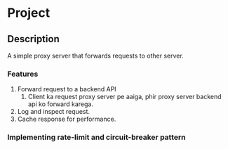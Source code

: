 # Project 

## Description 
A simple proxy server that forwards requests to other server. 

### Features
1. Forward request to a backend API
    1. Client ka request proxy server pe aaiga, phir proxy server backend api ko forward karega.
2. Log and inspect request. 
3. Cache response for performance. 

### Implementing rate-limit and circuit-breaker pattern